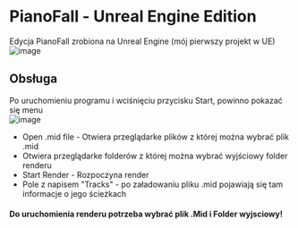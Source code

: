# PianoFall - Unreal Engine Edition  
Edycja PianoFall zrobiona na Unreal Engine (mój pierwszy projekt w UE)  
![image](https://user-images.githubusercontent.com/81181783/121790479-1592ff00-cbe0-11eb-8e6b-a921b42ffa44.png)

## Obsługa
Po uruchomieniu programu i wciśnięciu przycisku Start, powinno pokazać się menu  
![image](https://user-images.githubusercontent.com/81181783/121790509-4e32d880-cbe0-11eb-866b-4e005d4b1123.png)
 - Open .mid file - Otwiera przeglądarke plików z której można wybrać plik .mid
 - Otwiera przeglądarke folderów z której można wybrać wyjściowy folder renderu
 - Start Render - Rozpoczyna render
 - Pole z napisem "Tracks" - po załadowaniu pliku .mid pojawiają się tam informacje o jego ścieżkach
#### Do uruchomienia renderu potrzeba wybrać plik .Mid i Folder wyjsciowy!
